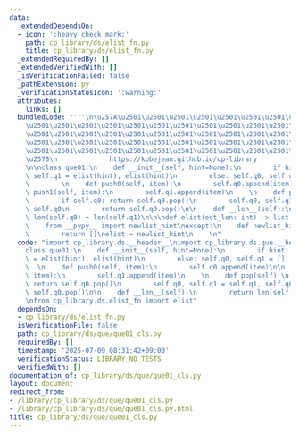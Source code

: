 ```yaml
---
data:
  _extendedDependsOn:
  - icon: ':heavy_check_mark:'
    path: cp_library/ds/elist_fn.py
    title: cp_library/ds/elist_fn.py
  _extendedRequiredBy: []
  _extendedVerifiedWith: []
  _isVerificationFailed: false
  _pathExtension: py
  _verificationStatusIcon: ':warning:'
  attributes:
    links: []
  bundledCode: "'''\n\u257A\u2501\u2501\u2501\u2501\u2501\u2501\u2501\u2501\u2501\u2501\
    \u2501\u2501\u2501\u2501\u2501\u2501\u2501\u2501\u2501\u2501\u2501\u2501\u2501\
    \u2501\u2501\u2501\u2501\u2501\u2501\u2501\u2501\u2501\u2501\u2501\u2501\u2501\
    \u2501\u2501\u2501\u2501\u2501\u2501\u2501\u2501\u2501\u2501\u2501\u2501\u2501\
    \u2501\u2501\u2501\u2501\u2501\u2501\u2501\u2501\u2501\u2501\u2501\u2501\u2501\
    \u2578\n             https://kobejean.github.io/cp-library               \n'''\n\
    \n\nclass que01:\n    def __init__(self, hint=None):\n        if hint: self.q0,\
    \ self.q1 = elist(hint), elist(hint)\n        else: self.q0, self.q1 = [], []\n\
    \        \n    def push0(self, item):\n        self.q0.append(item)\n\n    def\
    \ push1(self, item):\n        self.q1.append(item)\n    \n    def pop(self):\n\
    \        if self.q0: return self.q0.pop()\n        self.q0, self.q1 = self.q1,\
    \ self.q0\n        return self.q0.pop()\n\n    def __len__(self):\n        return\
    \ len(self.q0) + len(self.q1)\n\n\ndef elist(est_len: int) -> list: ...\ntry:\n\
    \    from __pypy__ import newlist_hint\nexcept:\n    def newlist_hint(hint):\n\
    \        return []\nelist = newlist_hint\n    \n"
  code: "import cp_library.ds.__header__\nimport cp_library.ds.que.__header__\n\n\
    class que01:\n    def __init__(self, hint=None):\n        if hint: self.q0, self.q1\
    \ = elist(hint), elist(hint)\n        else: self.q0, self.q1 = [], []\n      \
    \  \n    def push0(self, item):\n        self.q0.append(item)\n\n    def push1(self,\
    \ item):\n        self.q1.append(item)\n    \n    def pop(self):\n        if self.q0:\
    \ return self.q0.pop()\n        self.q0, self.q1 = self.q1, self.q0\n        return\
    \ self.q0.pop()\n\n    def __len__(self):\n        return len(self.q0) + len(self.q1)\n\
    \nfrom cp_library.ds.elist_fn import elist"
  dependsOn:
  - cp_library/ds/elist_fn.py
  isVerificationFile: false
  path: cp_library/ds/que/que01_cls.py
  requiredBy: []
  timestamp: '2025-07-09 08:31:42+09:00'
  verificationStatus: LIBRARY_NO_TESTS
  verifiedWith: []
documentation_of: cp_library/ds/que/que01_cls.py
layout: document
redirect_from:
- /library/cp_library/ds/que/que01_cls.py
- /library/cp_library/ds/que/que01_cls.py.html
title: cp_library/ds/que/que01_cls.py
---
```

